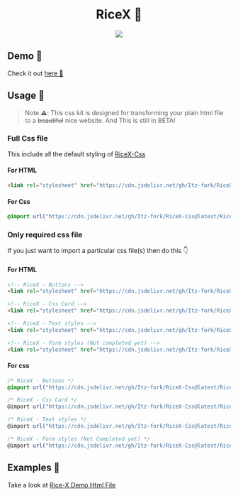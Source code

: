 <h1 align="center">RiceX 🌛</h1>

<p align="center">
  <a href="#"><img src="https://user-images.githubusercontent.com/77770753/143667088-30b9a438-9ae1-4ece-9a23-537a3e896c88.png"></a>
</p>


## Demo 👀

Check it out [here 👊](https://me.itz-fork.xyz/RiceX-Css)


## Usage 🤔

> Note ⚠️:
> This css kit is designed for transforming your plain html file to a ~~beautiful~~ nice website. And This is still in BETA!

### Full Css file

This include all the default styling of [RiceX-Css](https://github.com/Itz-fork/RiceX-Css)

#### For HTML

```html
<link rel="stylesheet" href="https://cdn.jsdelivr.net/gh/Itz-fork/RiceX-Css@latest/RiceX/ricex.all.css">
```

#### For Css

```css
@import url("https://cdn.jsdelivr.net/gh/Itz-fork/RiceX-Css@latest/RiceX/ricex.all.css");
```


### Only required css file

If you just want to import a particular css file(s) then do this 👇

#### For HTML

```html
<!-- RiceX - Buttons -->
<link rel="stylesheet" href="https://cdn.jsdelivr.net/gh/Itz-fork/RiceX-Css@latest/RiceX/styles/x_buttons.css">

<!-- RiceX - Css Card -->
<link rel="stylesheet" href="https://cdn.jsdelivr.net/gh/Itz-fork/RiceX-Css@latest/RiceX/styles/x_card.css">

<!-- RiceX - Text styles -->
<link rel="stylesheet" href="https://cdn.jsdelivr.net/gh/Itz-fork/RiceX-Css@latest/RiceX/styles/x_text.css">

<!-- RiceX - Form styles (Not completed yet) -->
<link rel="stylesheet" href="https://cdn.jsdelivr.net/gh/Itz-fork/RiceX-Css@latest/RiceX/styles/x_form.css">
```

#### For css

```css
/* RiceX - Buttons */
@import url("https://cdn.jsdelivr.net/gh/Itz-fork/RiceX-Css@latest/RiceX/styles/x_buttons.css")

/* RiceX - Css Card */
@import url("https://cdn.jsdelivr.net/gh/Itz-fork/RiceX-Css@latest/RiceX/styles/x_card.css")

/* RiceX - Text styles */
@import url("https://cdn.jsdelivr.net/gh/Itz-fork/RiceX-Css@latest/RiceX/styles/x_text.css")

/* RiceX - Form styles (Not Completed yet) */
@import url("https://cdn.jsdelivr.net/gh/Itz-fork/RiceX-Css@latest/RiceX/styles/x_form.css")
```

## Examples 👷

Take a look at [Rice-X Demo Html File](https://github.com/Itz-fork/RiceX-Css/blob/main/index.html)
